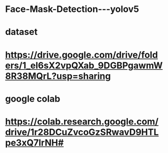 # Face-Mask-Detection---yolov5
# dataset
# https://drive.google.com/drive/folders/1_el6sX2vpQXab_9DGBPgawmW8R38MQrL?usp=sharing

# google colab
# https://colab.research.google.com/drive/1r28DCuZvcoGzSRwavD9HTLpe3xQ7IrNH#
